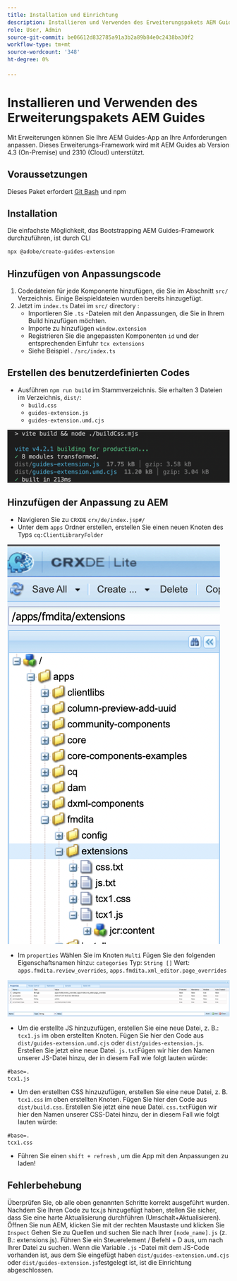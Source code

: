 ```yaml
---
title: Installation und Einrichtung
description: Installieren und Verwenden des Erweiterungspakets AEM Guides
role: User, Admin
source-git-commit: be06612d832785a91a3b2a89b84e0c2438ba30f2
workflow-type: tm+mt
source-wordcount: '348'
ht-degree: 0%

---
```



# Installieren und Verwenden des Erweiterungspakets AEM Guides

Mit Erweiterungen können Sie Ihre AEM Guides-App an Ihre Anforderungen anpassen. Dieses Erweiterungs-Framework wird mit AEM Guides ab Version 4.3 (On-Premise) und 2310 (Cloud) unterstützt.

## Voraussetzungen

Dieses Paket erfordert [Git Bash](https://github.com/git-guides/install-git) und npm

## Installation

Die einfachste Möglichkeit, das Bootstrapping AEM Guides-Framework durchzuführen, ist durch CLI

```bash
npx @adobe/create-guides-extension
```

## Hinzufügen von Anpassungscode

1. Codedateien für jede Komponente hinzufügen, die Sie im Abschnitt `src/` Verzeichnis. Einige Beispieldateien wurden bereits hinzugefügt.
2. Jetzt im `index.ts` Datei im `src/` directory :
   - Importieren Sie `.ts` -Dateien mit den Anpassungen, die Sie in Ihrem Build hinzufügen möchten.
   - Importe zu hinzufügen `window.extension`
   - Registrieren Sie die angepassten Komponenten `id` und der entsprechenden Einfuhr `tcx extensions`
   - Siehe Beispiel . `/src/index.ts`

## Erstellen des benutzerdefinierten Codes

- Ausführen `npm run build` im Stammverzeichnis. Sie erhalten 3 Dateien im Verzeichnis, `dist/`:
   - `build.css`
   - `guides-extension.js`
   - `guides-extension.umd.cjs`

![Ausgabe erstellen](./../imgs/build_output.png)

## Hinzufügen der Anpassung zu AEM

- Navigieren Sie zu `CRXDE` `crx/de/index.jsp#/`
- Unter dem `apps` Ordner erstellen, erstellen Sie einen neuen Knoten des Typs `cq:ClientLibraryFolder`

![Ordnerstruktur](./../imgs/crxde_folder_structure.png)

- Im `properties` Wählen Sie im Knoten `Multi` Fügen Sie den folgenden Eigenschaftsnamen hinzu: `categories`
Typ: `String []`
Wert: `apps.fmdita.review_overrides`, `apps.fmdita.xml_editor.page_overrides`

![Ordnereigenschaften](./../imgs/crxde_folder_properties.png)

- Um die erstellte JS hinzuzufügen, erstellen Sie eine neue Datei, z. B.: `tcx1.js` im oben erstellten Knoten. Fügen Sie hier den Code aus `dist/guides-extension.umd.cjs` oder `dist/guides-extension.js`. Erstellen Sie jetzt eine neue Datei. `js.txt`Fügen wir hier den Namen unserer JS-Datei hinzu, der in diesem Fall wie folgt lauten würde:

```t
#base=.
tcx1.js
```

- Um den erstellten CSS hinzuzufügen, erstellen Sie eine neue Datei, z. B. `tcx1.css` im oben erstellten Knoten. Fügen Sie hier den Code aus `dist/build.css`. Erstellen Sie jetzt eine neue Datei. `css.txt`Fügen wir hier den Namen unserer CSS-Datei hinzu, der in diesem Fall wie folgt lauten würde:

```t
#base=.
tcx1.css
```

- Führen Sie einen `shift + refresh` , um die App mit den Anpassungen zu laden!

## Fehlerbehebung

Überprüfen Sie, ob alle oben genannten Schritte korrekt ausgeführt wurden.
Nachdem Sie Ihren Code zu tcx.js hinzugefügt haben, stellen Sie sicher, dass Sie eine harte Aktualisierung durchführen (Umschalt+Aktualisieren).
Öffnen Sie nun AEM, klicken Sie mit der rechten Maustaste und klicken Sie `Inspect`
Gehen Sie zu Quellen und suchen Sie nach Ihrer `[node_name].js` (z. B.: extensions.js). Führen Sie ein Steuerelement / Befehl + D aus, um nach Ihrer Datei zu suchen. Wenn die Variable `.js` -Datei mit dem JS-Code vorhanden ist, aus dem Sie eingefügt haben `dist/guides-extension.umd.cjs` oder `dist/guides-extension.js`festgelegt ist, ist die Einrichtung abgeschlossen.
